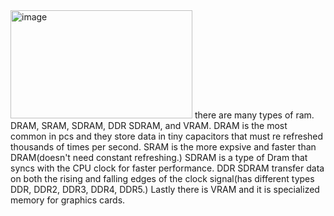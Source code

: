 <img width="291" height="173" alt="image" src="https://github.com/user-attachments/assets/50c89a84-2997-4de9-8654-40872dfefca6" />
there are many types of ram. DRAM, SRAM, SDRAM, DDR SDRAM, and VRAM. DRAM is the most common in pcs and they store data in tiny capacitors that must re refreshed thousands of times per second. SRAM is the more expsive and faster than DRAM(doesn't need constant refreshing.) SDRAM is a type of Dram that syncs with the CPU clock for faster performance. DDR SDRAM transfer data on both the rising and falling edges of the clock signal(has different types DDR, DDR2, DDR3, DDR4, DDR5.) Lastly there is VRAM and it is specialized memory for graphics cards.

